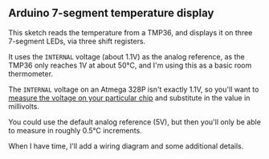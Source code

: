 ## Arduino 7-segment temperature display

This sketch reads the temperature from a TMP36, and displays it on three
7-segment LEDs, via three shift registers.

It uses the `INTERNAL` voltage (about 1.1V) as the analog reference, as the
TMP36 only reaches 1V at about 50°C, and I'm using this as a basic room
thermometer.

The `INTERNAL` voltage on an Atmega 328P isn't exactly 1.1V, so you'll want to 
[measure the voltage on your particular chip][measure] and substitute in the
value in millivolts.

[measure]: https://forum.arduino.cc/t/measurement-of-bandgap-voltage/38215/4

You could use the default analog reference (5V), but then you'll only be able
to measure in roughly 0.5°C increments.

When I have time, I'll add a wiring diagram and some additional details.
